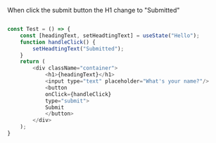 When click the submit button the H1 change to "Submitted"
```jsx

const Test = () => {
    const [headingText, setHeadtingText] = useState("Hello");
    function handleClick() {
        setHeadtingText("Submitted");
    }
    return (  
        <div className="container">
            <h1>{headingText}</h1>
            <input type="text" placeholder="What's your name?"/>
            <button
            onClick={handleClick}
            type="submit">
            Submit
            </button>
        </div>
    );
}
```


```jsx

```